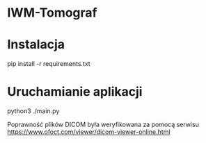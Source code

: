 # IWM-Tomograf
# Instalacja
pip install -r requirements.txt

# Uruchamianie aplikacji
python3 ./main.py

Poprawność plików DICOM była weryfikowana za pomocą serwisu https://www.ofoct.com/viewer/dicom-viewer-online.html
